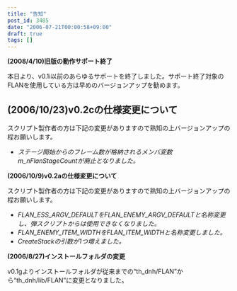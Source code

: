 ```yaml
---
title: "告知"
post_id: 3485
date: "2006-07-21T00:00:58+09:00"
draft: true
tags: []
---
```



**(2008/4/10)旧版の動作サポート終了** 

本日より、v0.1i以前のあらゆるサポートを終了しました。サポート終了対象のFLANを使用している方は早めのバージョンアップを勧めます。

## (2006/10/23)v0.2cの仕様変更について

スクリプト製作者の方は下記の変更がありますので熟知の上バージョンアップの程お願いします。

* _ステージ開始からのフレーム数が格納されるメンバ変数m_nFlanStageCountが廃止となりました。_

**(2006/10/9)v0.2aの仕様変更について** 

スクリプト製作者の方は下記の変更がありますので熟知の上バージョンアップの程お願いします。

* _FLAN_ESS_ARGV_DEFAULTをFLAN_ENEMY_ARGV_DEFAULTと名称変更し、弾スクリプトからは使用できなくなりました。_
* _FLAN_ENEMY_ITEM_WIDTHをFLAN_ITEM_WIDTHと名称変更しました。_
* _CreateStackの引数が1つ増えました。_

**(2006/8/27)インストールフォルダの変更** 

v0.1gよりインストールフォルダが従来までの“th_dnh/FLAN”から“th_dnh/lib/FLAN”に変更となりました。
